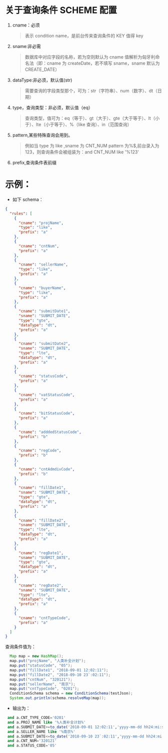 # 关于查询条件 SCHEME 配置

1. cname：必须

   > 表示 condition name，是前台传来查询条件的 KEY 值得 key

2. sname:非必需

   > 数据库中对应字段的名称，若为空则默认为 cname 值解析为匈牙利命名法（即：cname 为 createDate，若不填写 sname，sname 默认为 CREATE_DATE）

3. dataType:非必须，默认值(str)

   > 需要查询的字段类型那个，可为：str（字符串）、num（数字）、dt（日期）

4. type，查询类型：非必须，默认值（eq）

   > 查询类型，值可为：eq（等于）、gt（大于）、gte（大于等于）、lt（小于）、lte（小于等于）、%（like 查询）、in（范围查询）

5. pattern,某些特殊查询会用到。

   > 例如当 type 为 like ,sname 为 CNT_NUM pattern 为%$,前台录入为 123，则查询条件会被组装为：and CNT_NUM like '%123'

6. prefix,查询条件表前缀

# 示例：

- 如下 schema：

```json
{
  "rules": [
    {
      "cname": "projName",
      "type": "like",
      "prefix": "a"
    },
    {
      "cname": "cntNum",
      "prefix": "a"
    },
    {
      "cname": "sellerName",
      "type": "like",
      "prefix": "a"
    },
    {
      "cname": "buyerName",
      "type": "like",
      "prefix": "a"
    },
    {
      "cname": "submitDate1",
      "sname": "SUBMIT_DATE",
      "type": "gte",
      "dataType": "dt",
      "prefix": "a"
    },
    {
      "cname": "submitDate2",
      "sname": "SUBMIT_DATE",
      "type": "lte",
      "dataType": "dt",
      "prefix": "a"
    },
    {
      "cname": "statusCode",
      "prefix": "a"
    },
    {
      "cname": "vatStatusCode",
      "prefix": "a"
    },
    {
      "cname": "bitStatusCode",
      "prefix": "a"
    },
    {
      "cname": "adddedStatusCode",
      "prefix": "b"
    },
    {
      "cname": "regCode",
      "prefix": "b"
    },
    {
      "cname": "cntAdmdivCode",
      "prefix": "b"
    },
    {
      "cname": "fillDate1",
      "sname": "SUBMIT_DATE",
      "type": "gte",
      "dataType": "dt",
      "prefix": "a"
    },
    {
      "cname": "fillDate2",
      "sname": "SUBMIT_DATE",
      "type": "lte",
      "dataType": "dt",
      "prefix": "a"
    },
    {
      "cname": "regDate1",
      "sname": "SUBMIT_DATE",
      "type": "gte",
      "dataType": "dt",
      "prefix": "a"
    },
    {
      "cname": "regDate2",
      "sname": "SUBMIT_DATE",
      "type": "lte",
      "dataType": "dt",
      "prefix": "a"
    },
    {
      "cname": "cntTypeCode",
      "prefix": "a"
    }
  ]
}
```

查询条件值为：

```java
  Map map = new HashMap();
  map.put("projName", "人类补全计划");
  map.put("statusCode", "05");
  map.put("fillDate1", "2018-09-01 12:02:11");
  map.put("fillDate2", "2018-09-10 23`:02:11");
  map.put("cntNum", "320121");
  map.put("sellerName", "南京");
  map.put("cntTypeCode", "0201");
  ConditionSchema schema = new ConditionSchema(testJson);
  System.out.println(schema.resolveMap(map));
```

- 输出为：

```SQL
 and a.CNT_TYPE_CODE='0201'
 and a.PROJ_NAME like '%人类补全计划%'
 and a.SUBMIT_DATE>=to_date('2018-09-01 12:02:11','yyyy-mm-dd hh24:mi:ss')
 and a.SELLER_NAME like '%南京%'
 and a.SUBMIT_DATE<=to_date('2018-09-10 23`:02:11','yyyy-mm-dd hh24:mi:ss')
 and a.CNT_NUM='320121'
 and a.STATUS_CODE='05'
```
